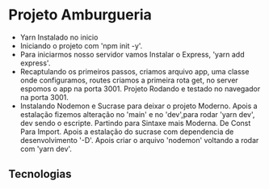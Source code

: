 <h1>Projeto Amburgueria</h1>
<p>
  <ul>
    <li>Yarn Instalado no inicio</li>
    <li>Iniciando o projeto com 'npm init -y'. </li>
    <li>Para iniciarmos nosso servidor vamos Instalar o Express, 'yarn add express'.</li>
    <li>Recaptulando os primeiros passos, criamos arquivo app, uma classe onde configuramos, routes criamos a primeira rota get, no server espomos o app na porta 3001. Projeto Rodando e testado no navegador na porta 3001.</li>
    <li>Instalando Nodemon e Sucrase para deixar o projeto Moderno. Apois a estalação fizemos alteração no 'main' e no 'dev',para rodar 'yarn dev', dev sendo o escripte. Partindo para Sintaxe mais Moderna. De Const Para Import. Apois a estalação do sucrase com dependencia de desenvolvimento '-D'. Apois criar o arquivo 'nodemon' voltando a rodar com 'yarn dev'.</li>
  </ul>
</p>
<h2>Tecnologias</h2>

